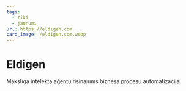 ```yaml
---
tags:
  - riki
  - jaunumi
url: https://eldigen.com
card_image: /eldigen.com.webp
---
```


# Eldigen

Mākslīgā intelekta aģentu risinājums biznesa procesu automatizācijai

